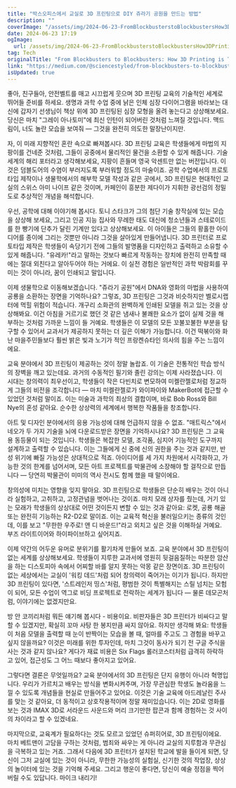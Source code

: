 ```yaml
---
title: "박스오피스에서 교실로 3D 프린팅으로 DIY 쥬라기 공원을 만드는 방법"
description: ""
coverImage: "/assets/img/2024-06-23-FromBlockbusterstoBlockbustersHow3DPrintingisTurningClassroomsintoDIYJurassicParks_0.png"
date: 2024-06-23 17:19
ogImage: 
  url: /assets/img/2024-06-23-FromBlockbusterstoBlockbustersHow3DPrintingisTurningClassroomsintoDIYJurassicParks_0.png
tag: Tech
originalTitle: "From Blockbusters to Blockbusters: How 3D Printing is Turning Classrooms into DIY Jurassic Parks"
link: "https://medium.com/@sciencestyled/from-blockbusters-to-blockbusters-how-3d-printing-is-turning-classrooms-into-diy-jurassic-parks-2b0bfb3df55d"
isUpdated: true
---
```






좋아, 친구들아, 안전벨트를 매고 시끄럽게 웃으며 3D 프린팅 교육의 기술적인 세계로 뛰어들 준비를 하세요. 생명과 과학 수업 중에 낡은 인체 심장 다이어그램을 바라보는 대신에 갑자기 선생님이 책상 위에 3D 프린팅된 심장 모형을 올려 놓는다고 상상해보세요. 당신은 마치 "그레이 아나토미"에 최신 인턴이 되어버린 것처럼 느껴질 것입니다. 맥드림이, 너도 놀란 모습을 보여줘 — 그것을 완전히 의도한 말장난이지만.

자, 이 미래 지향적인 혼란 속으로 빠져봅시다. 3D 프린팅 교육은 학생들에게 마법의 지팡이를 건네준 것처럼, 그들이 공중에서 물리적인 물건을 소환할 수 있게 해줍니다. 기술 세계의 해리 포터라고 생각해보세요, 지팡이 흔들며 영국 악센트만 없는 버전입니다. 이것은 덤블도어의 수염이 부러지도록 부러워할 정도의 마술이죠. 공학 수업에서의 프로토타입 제작이나 생물학에서의 해부학 모델 작성과 같은 곳에서, 3D 프린팅은 현대적인 교실의 스위스 아미 나이프 같은 것이며, 카페인이 흥분한 제다이가 지휘한 광선검의 정밀도로 추상적인 개념을 해석합니다.

우선, 공학에 대해 이야기해 봅시다. 토니 스타크가 그의 첨단 기술 창작실에 있는 모습을 상상해 보세요, 그리고 인공 지능 집사와 무례한 태도 대신에 청소년들과 스테로이드를 한 빵기에 단추가 달린 기계만 있다고 상상해보세요. 이 아이들은 그들의 황홀한 아이디어를 종이에 그리는 것뿐만 아니라 그것을 살아있게 만들어냅니다. 3D 프린터로 프로토타입 제작은 학생들이 속당기기 전에 그들의 발명품을 디자인하고 출력하고 소유할 수 있게 해줍니다. "유레카!"라고 말하는 것보다 빠르게 작동하는 장치에 완전히 만족할 때에는 절대 외친다고 알아두어야 하는 거에요. 이 실전 경험은 일반적인 과학 박람회를 꾸미는 것이 아니라, 꿈이 인쇄되고 말입니다.

이제 생물학으로 이동해보겠습니다. "쥬라기 공원"에서 DNA와 영화의 마법을 사용하여 공룡을 소환하는 장면을 기억하나요? 그렇죠, 3D 프린팅은 그것과 비슷하지만 벨로시랩터에 먹힐 위험이 적습니다. 개구리 소화관의 완벽하게 인쇄된 모델을 쥐고 있는 것을 상상해봐요. 이건 아침을 거르기로 했던 것 같은 냄새나 불쾌한 요소가 없이 실제 것을 해부하는 것처럼 가까운 느낌이 들 거예요. 학생들은 이 모델의 모든 꼬불꼬불한 부분을 탐구할 수 있어서 교과서가 제공하지 못하는 더 깊은 이해가 가능합니다. 이건 떡볶이와 화난 마을주민들보다 훨씬 밝은 빛과 노기가 적인 프랑켄슈타인 의사의 힘을 주는 느낌이에요.

<div class="content-ad"></div>

교육 분야에서 3D 프린팅이 제공하는 것이 정말 놀랍죠. 이 기술은 전통적인 학습 방식의 장벽을 깨고 있는데요. 과거의 수동적인 필기와 졸린 강의는 이제 사라졌습니다. 이 시대는 창의력이 최우선이고, 학생들이 작은 다빈치로 변모하여 미켈란젤로처럼 정교하게 그들의 비전을 조각합니다 — 마치 미켈란젤로가 와이파이와 MakerBot에 접근할 수 있었던 것처럼 말이죠. 이는 미술과 과학의 최상의 결합이며, 바로 Bob Ross와 Bill Nye의 혼성 같아요. 순수한 상상력의 세계에서 행복한 작품들을 창조합니다.

아트 및 디자인 분야에서의 응용 가능성에 대해 언급하지 않을 수 없죠. "매트릭스"에서 네오가 두 가지 기술을 뇌에 다운로드받은 장면을 기억하시나요? 3D 프린팅은 그 교육용 동등물이 되는 것입니다. 학생들은 복잡한 모델, 조각품, 심지어 기능적인 도구까지 설계하고 출력할 수 있습니다. 이는 그들에게 신 중에 신의 권한을 주는 것과 같지만, 반성 위기에 빠질 가능성은 상대적으로 적죠. 아이디어를 세 가지 차원에서 시각화하고, 가능한 것의 한계를 넘어서며, 모든 아트 프로젝트를 박물관에 소장해야 할 걸작으로 만듭니다 — 당연히 박물관이 미미의 역사 전시도 함께 했을 때 말이에요.

창의성에 미치는 영향을 잊지 말아요. 3D 프린팅으로 학생들은 단순히 배우는 것이 아니라 실험하고, 고취하고, 고정관념을 벗어나는 것이죠. 마치 모래 상자를 줬는데, 거기 있는 모래가 학생들의 상상대로 어떤 것이든지 변할 수 있는 것과 같아요: 로켓, 공룡 해골 또는 완전히 기능하는 R2-D2로 말이죠. 이는 교육적 혁신을 불러일으키는 종류의 것인데, 이를 보고 "무한한 우주로! 앤 디 바운드!"라고 외치고 싶은 것을 이해하실 거예요. 부즈 라이트이어와 하이파이브하고 싶어지죠.

이제 약간의 어두운 유머로 분위기를 활기차게 만들어 보죠. 교육 분야에서 3D 프린팅이 없는 세계를 상상해보세요. 학생들이 지루한 교과서에 영원히 뒷걸음질하는 따분한 암산을 하는 디스토피아 속에서 어찌할 바를 알지 못하는 악몽 같은 장면이죠. 3D 프린팅이 없는 세상에서는 교실이 '워킹 데드'처럼 되어 창의력이 죽어가는 이기가 됩니다. 하지만 3D 프린팅이 있다면, '스트레인저 띵스'처럼, 평범한 것이 특별해지는 스릴 넘치는 모험이 되어, 모든 수업이 역그로 비딩 프로젝트로 전락하는 세계가 됩니다 — 물론 데모곤처럼, 이야기에는 없겠지만요.

<div class="content-ad"></div>

방 안 코끼리처럼 뭐든 얘기해 봅시다 - 비용이요. 비판자들은 3D 프린터가 비싸다고 말할 수 있겠지만, 확실히 꼬마 사탕 한 봉지만큼 싸지 않아요. 하지만 생각해 봐요: 학생들이 처음 모델을 출력할 때 눈이 반짝이는 모습을 볼 때, 얼마를 주고도 그 경험을 바꾸고 싶지 않을까요? 이것은 미래를 위한 투자인데, 마치 그것이 동사가 되기 전 구글 주식을 사는 것과 같지 않나요? 게다가 재료 비용은 Six Flags 롤러코스터처럼 급격히 하락하고 있어, 접근성도 그 어느 때보다 좋아지고 있어요.

그렇다면 결론은 무엇일까요? 교육 분야에서의 3D 프린팅은 단지 유행이 아니라 혁명입니다. 우리가 가르치고 배우는 방식을 변화시켜주며, 가장 무관심한 학생도 놀라움을 느낄 수 있도록 개념들을 현실로 만들어주고 있어요. 이것은 기술 교육에 아드레날린 주사를 맞는 것 같아요, 더 동적이고 상호작용적이며 정말 재미있습니다. 이는 2D로 영화를 보는 것과 IMAX 3D로 서라운드 사운드와 머리 크기만한 팝콘과 함께 경험하는 것 사이의 차이라고 할 수 있겠네요.

마지막으로, 교육계가 필요하다는 것도 모르고 있었던 슈퍼히어로, 3D 프린팅이에요. 마치 베트맨이 고담을 구하는 것처럼, 범죄와 싸우는 게 아니라 교실의 지루함과 무관심을 극복하고 있는 거죠. 그래서 다음에 3D 프린터가 설치된 학교에 발을 들이게 되면, 당신이 그저 교실에 있는 것이 아니라, 무한한 가능성의 실험실, 신기한 것의 작업장, 상상의 놀이터에 있는 것을 기억해 주세요. 그리고 행운이 좋다면, 당신이 예술 정점을 찍어버릴 수도 있답니다. 마이크 내리기!